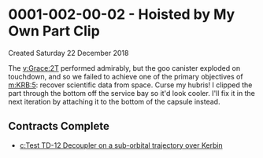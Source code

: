 # 0001-002-00-02 - Hoisted by My Own Part Clip
Created Saturday 22 December 2018

The [v:Grace:2T](../v/Grace/2T.markdown) performed admirably, but the goo canister exploded on touchdown, and so we failed to achieve one of the primary objectives of [m:KRB:5](../m/KRB/5.markdown): recover scientific data from space. Curse my hubris! I clipped the part through the bottom off the service bay so it'd look cooler. I'll fix it in the next iteration by attaching it to the bottom of the capsule instead.

Contracts Complete
------------------

* [c:Test TD-12 Decoupler on a sub-orbital trajectory over Kerbin](../c/Test_TD-12_Decoupler_on_a_sub-orbital_trajectory_over_Kerbin.markdown)


